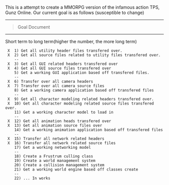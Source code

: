 This is a attempt to create a MMORPG version of the infamous action TPS, Gunz Online.
Our current goal is as follows (susceptible to change)


---

> Goal Document

---


Short term to long term(higher the number, the more long term)
```
 X  1) Get all utility header files transfered over.
 X  2) Get all source files related to utility files transfered over.
    --
 X  3) Get all GUI related headers transfered over
 X  4) Get all GUI source files transfered over
    5) Get a working GUI application based off transfered files.
    --
 X  6) Transfer over all camera headers
 X  7) Transfer over all camera source files
    8) Get a working camera application based off transfered files
    --
 X  9) Get all character modeling related headers transfered over.
 X  10) Get all character modeling related source files transfered over.
    11) Get a working character model to load in
    --
 X  12) Get all animation heads transfered over
 X  13) Get all animation source files over
    14) Get a working animation application based off transfered files
    --
 X  15) Transfer all network related headers
 X  16) Transfer all network related source files
    17) Get a working networking model
    --
    18) Create a Frustrum culling class
    19) Create a world management system
    20) Create a collision management system
    21) Get a working world engine based off classes create
    --
    22) ... In works
```